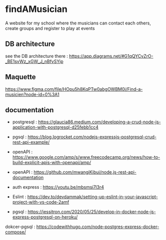 # findAMusician

A website for my school where the musicians can contact each others, create groups and register to play at events

## DB architecture

see the DB architecture there : https://app.diagrams.net/#G1qQYCvZrO-_BE1svWz_xGW_J_nBfvSYip

## Maquette

https://www.figma.com/file/HOpu5h8KqPTw0abgOWBM0i/Find-a-musicien?node-id=0%3A1

## documentation

- postgresql : https://glaucia86.medium.com/developing-a-crud-node-js-application-with-postgresql-d25febb1cc4

- pgsql : https://blog.logrocket.com/nodejs-expressjs-postgresql-crud-rest-api-example/

- openAPI : https://www.google.com/amp/s/www.freecodecamp.org/news/how-to-build-explicit-apis-with-openapi/amp/

- openAPI : https://github.com/mwangiKibui/node.js-rest-api-documentation

- auth express : https://youtu.be/mbsmsi7l3r4

- Eslint : https://dev.to/devdammak/setting-up-eslint-in-your-javascript-project-with-vs-code-2amf

- pgsql : https://jessitron.com/2020/05/25/develop-in-docker-node-js-express-postgresql-on-heroku/

dokcer-pgsql : https://codewithhugo.com/node-postgres-express-docker-compose/
